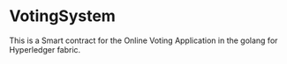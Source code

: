 # VotingSystem

This is a Smart contract for the Online Voting Application in the golang for Hyperledger fabric. 
